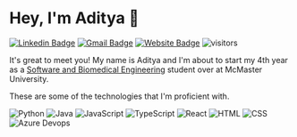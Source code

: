 # Hey, I'm Aditya :wave: 

[![Linkedin Badge](https://img.shields.io/badge/-adityasharma6-blue?style=flat-square&logo=Linkedin&logoColor=white&link=https://www.linkedin.com/in/adityasharma6/)](https://www.linkedin.com/in/adityasharma6/)
[![Gmail Badge](https://img.shields.io/badge/-shara24@mcmaster.ca-brown?style=flat&logo=Gmail&logoColor=white&link=mailto:shara24@mcmaster.ca)](mailto:shara24@mcmaster.ca)
[![Website Badge](https://img.shields.io/badge/-adityasharma6.github.io-black?style=flat&logo=Bing&logoColor=white&link=https://adityasharma6.github.io/)](https://adityasharma6.github.io/)
![visitors](https://visitor-badge.laobi.icu/badge?page_id=AdityaSharma6.AdityaSharma6)


It's great to meet you! My name is Aditya and I'm about to start my 4th year as a [Software and Biomedical Engineering](https://academiccalendars.romcmaster.ca/preview_program.php?catoid=38&poid=20892) student over at McMaster University.

These are some of the technologies that I'm proficient with. 

![Python](https://img.shields.io/badge/-Python-black?style=flat&logo=Python)
![Java](https://img.shields.io/badge/-Java-black?style=flat&logo=Java&logoColor=red)
![JavaScript](https://img.shields.io/badge/-JavaScript-black?style=flat&logo=JavaScript)
![TypeScript](https://img.shields.io/badge/-TypeScript-blue?style=flat&logo=TypeScript)
![React](https://img.shields.io/badge/-React-black?style=flat&logo=React)
![HTML](https://img.shields.io/badge/-HTML5-orange?style=flat&logo=HTML5&logoColor=white)
![CSS](https://img.shields.io/badge/-CSS3-purple?style=flat&logo=CSS3)
![Azure Devops](https://img.shields.io/badge/-Azure_Devops-blue?style=flat&logo=azureDevops)

<!--
### Active Projects :computer: :hourglass_flowing_sand:
[![ReadMe Card](https://github-readme-stats.vercel.app/api/pin/?username=AdityaSharma6&repo=AdityaSharma6.github.io)](https://github.com/AdityaSharma6/AdityaSharma6.github.io)

### GitHub Stats :chart_with_upwards_trend:
![Aditya's Github Stats](https://github-readme-stats.vercel.app/api?username=AdityaSharma6&show_icons=true&title_color=fff&icon_color=79ff97&text_color=9f9f9f&bg_color=151515)

<!--
This summer, I've been working as a ___ at ____ where I contributed to the _____.
**AdityaSharma6/AdityaSharma6** is a ✨ _special_ ✨ repository because its `README.md` (this file) appears on your GitHub profile.

Here are some ideas to get you started:

- 🔭 I’m currently working on ...
- 🌱 I’m currently learning ...
- 👯 I’m looking to collaborate on ...
- 🤔 I’m looking for help with ...
- 💬 Ask me about ...
- 📫 How to reach me: ...
- 😄 Pronouns: ...
- ⚡ Fun fact: ...

![Aditya's Github Stats](https://github-readme-stats.vercel.app/api?username=AdityaSharma6&show_icons=true&title_color=fff&icon_color=79ff97&text_color=9f9f9f&bg_color=151515)

### Technologies
<img height="40" src="https://raw.githubusercontent.com/github/explore/80688e429a7d4ef2fca1e82350fe8e3517d3494d/topics/python/python.png">
<code><img height="40" src="https://raw.githubusercontent.com/github/explore/80688e429a7d4ef2fca1e82350fe8e3517d3494d/topics/azure/azure.png"></code>
<code><img height="40" src="https://raw.githubusercontent.com/github/explore/80688e429a7d4ef2fca1e82350fe8e3517d3494d/topics/typescript/typescript.png"></code>

<code><img height="20" src="https://raw.githubusercontent.com/github/explore/80688e429a7d4ef2fca1e82350fe8e3517d3494d/topics/html/html.png"></code>
<code><img height="20" src="https://raw.githubusercontent.com/github/explore/80688e429a7d4ef2fca1e82350fe8e3517d3494d/topics/css/css.png"></code>

<code><img height="20" src="https://raw.githubusercontent.com/github/explore/80688e429a7d4ef2fca1e82350fe8e3517d3494d/topics/bash/bash.png"></code>

<code><img height="20" src="https://raw.githubusercontent.com/github/explore/80688e429a7d4ef2fca1e82350fe8e3517d3494d/topics/scikit-learn/scikit-learn.png"></code>

-->
